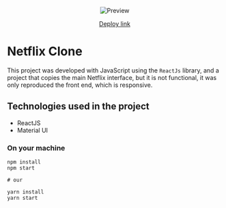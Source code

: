 <p align="center" >
  <img alt="Preview" src="https://github.com/DAVI-REZENDE/clones-with-react/blob/main/netflix-clone/public/preview.gif" />
</p>

<p align="center" >
  <a target="_blank" href="https://netflix-interface-clone.netlify.app">
    Deploy link
  </a>
</p>

# Netflix Clone

This project was developed with JavaScript using the `ReactJs` library,
and a project that copies the main Netflix interface, but it is not functional, it was only reproduced
the front end, which is responsive.

## Technologies used in the project

- ReactJS
- Material UI

### On your machine

```
npm install
npm start

# our

yarn install
yarn start
```
